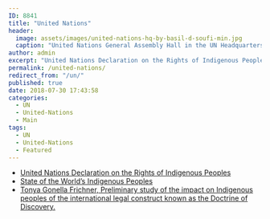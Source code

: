 ```yaml
---
ID: 8841
title: "United Nations"
header:
  image: assets/images/united-nations-hq-by-basil-d-soufi-min.jpg
  caption: "United Nations General Assembly Hall in the UN Headquarters, New York. Photo credit, Basil D Soufi."
author: admin
excerpt: "United Nations Declaration on the Rights of Indigenous Peoples and State of the World’s Indigenous Peoples."
permalink: /united-nations/
redirect_from: "/un/"
published: true
date: 2018-07-30 17:43:58
categories:
  - UN
  - United-Nations
  - Main
tags:
  - UN
  - United-Nations
  - Featured
---
```



* [United Nations Declaration on the Rights of Indigenous Peoples](/united-nations-declaration-on-the-rights-of-indigenous-peoples/)
* [State of the World’s Indigenous Peoples](/sowip/)
* [Tonya Gonella Frichner, Preliminary study of the impact on Indigenous peoples of the international legal construct known as the Doctrine of Discovery.  ](/resources/law/preliminary-study-impact-doctrine-discovery-UN/)
